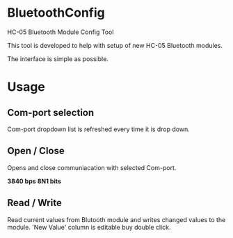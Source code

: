 # BluetoothConfig
HC-05 Bluetooth Module Config Tool

This tool is developed to help with setup of new HC-05 Bluetooth modules.

The interface is simple as possible.

# Usage
## Com-port selection

Com-port dropdown list is refreshed every time it is drop down.

## Open / Close

Opens and close communiacation with selected Com-port.

**3840 bps 8N1 bits**

## Read / Write

Read current values from Blutooth module and writes changed values to the module.
'New Value' column is editable buy double click.
